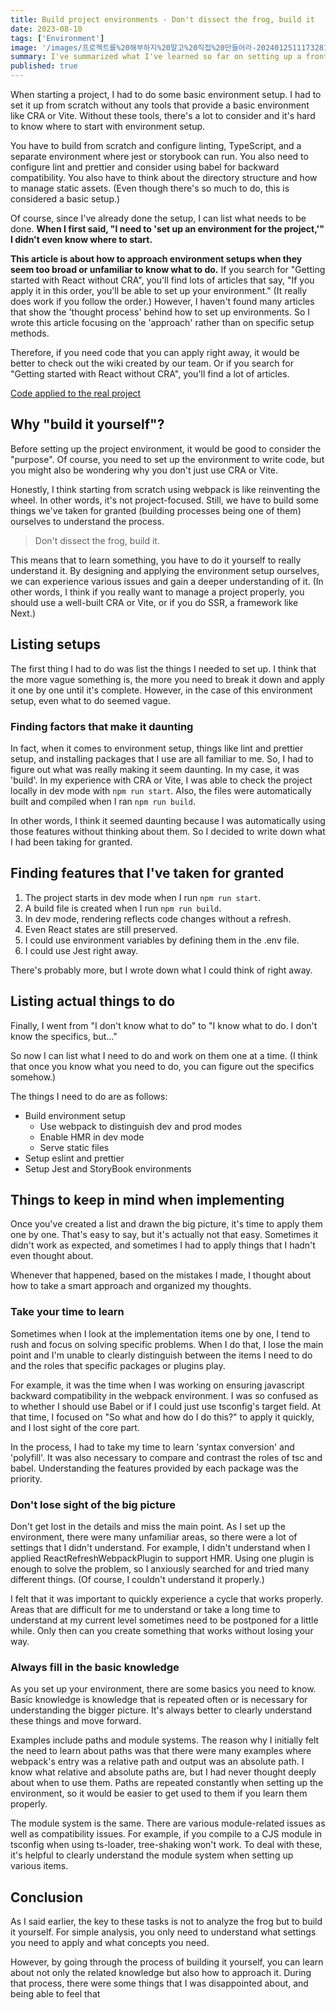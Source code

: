 ```yaml
---
title: Build project environments - Don't dissect the frog, build it
date: 2023-08-10
tags: ['Environment']
image: '/images/프로젝트를%20해부하지%20말고%20직접%20만들어라-20240125111732810.webp'
summary: I've summarized what I've learned so far on setting up a front-end environment. Instead of showing you what I did, I've made this article focus on my approach.
published: true
---
```


When starting a project, I had to do some basic environment setup. I had to set it up from scratch without any tools that provide a basic environment like CRA or Vite. Without these tools, there's a lot to consider and it's hard to know where to start with environment setup.

You have to build from scratch and configure linting, TypeScript, and a separate environment where jest or storybook can run. You also need to configure lint and prettier and consider using babel for backward compatibility. You also have to think about the directory structure and how to manage static assets. (Even though there's so much to do, this is considered a basic setup.)

Of course, since I've already done the setup, I can list what needs to be done. **When I first said, "I need to 'set up an environment for the project,'" I didn't even know where to start.**

**This article is about how to approach environment setups when they seem too broad or unfamiliar to know what to do.** If you search for "Getting started with React without CRA", you'll find lots of articles that say, "If you apply it in this order, you'll be able to set up your environment." (It really does work if you follow the order.) However, I haven't found many articles that show the 'thought process' behind how to set up environments. So I wrote this article focusing on the 'approach' rather than on specific setup methods.

Therefore, if you need code that you can apply right away, it would be better to check out the wiki created by our team. Or if you search for "Getting started with React without CRA", you'll find a lot of articles.

[Code applied to the real project](https://github.com/woowacourse-teams/2023-shook/wiki/%ED%94%84%EB%A1%A0%ED%8A%B8%EC%97%94%EB%93%9C-%ED%98%84%EC%9E%AC-%ED%99%98%EA%B2%BD-%EC%84%A4%EC%A0%95)

## Why "build it yourself"?

Before setting up the project environment, it would be good to consider the "purpose". Of course, you need to set up the environment to write code, but you might also be wondering why you don't just use CRA or Vite.

Honestly, I think starting from scratch using webpack is like reinventing the wheel. In other words, it's not project-focused. Still, we have to build some things we've taken for granted (building processes being one of them) ourselves to understand the process.

> Don't dissect the frog, build it.

This means that to learn something, you have to do it yourself to really understand it. By designing and applying the environment setup ourselves, we can experience various issues and gain a deeper understanding of it. (In other words, I think if you really want to manage a project properly, you should use a well-built CRA or Vite, or if you do SSR, a framework like Next.)

## Listing setups

The first thing I had to do was list the things I needed to set up. I think that the more vague something is, the more you need to break it down and apply it one by one until it's complete. However, in the case of this environment setup, even what to do seemed vague.

### Finding factors that make it daunting

In fact, when it comes to environment setup, things like lint and prettier setup, and installing packages that I use are all familiar to me. So, I had to figure out what was really making it seem daunting. In my case, it was 'build'. In my experience with CRA or Vite, I was able to check the project locally in dev mode with `npm run start`. Also, the files were automatically built and compiled when I ran `npm run build`.

In other words, I think it seemed daunting because I was automatically using those features without thinking about them. So I decided to write down what I had been taking for granted.

## Finding features that I've taken for granted

1. The project starts in dev mode when I run `npm run start`.
2. A build file is created when I run `npm run build`.
3. In dev mode, rendering reflects code changes without a refresh.
4. Even React states are still preserved.
5. I could use environment variables by defining them in the .env file.
6. I could use Jest right away.

There's probably more, but I wrote down what I could think of right away.

## Listing actual things to do

Finally, I went from "I don't know what to do" to "I know what to do. I don't know the specifics, but..."

So now I can list what I need to do and work on them one at a time. (I think that once you know what you need to do, you can figure out the specifics somehow.)

The things I need to do are as follows:

- Build environment setup
  - Use webpack to distinguish dev and prod modes
  - Enable HMR in dev mode
  - Serve static files
- Setup eslint and prettier
- Setup Jest and StoryBook environments

## Things to keep in mind when implementing

Once you've created a list and drawn the big picture, it's time to apply them one by one. That's easy to say, but it's actually not that easy. Sometimes it didn't work as expected, and sometimes I had to apply things that I hadn't even thought about.

Whenever that happened, based on the mistakes I made, I thought about how to take a smart approach and organized my thoughts.

### Take your time to learn

Sometimes when I look at the implementation items one by one, I tend to rush and focus on solving specific problems. When I do that, I lose the main point and I'm unable to clearly distinguish between the items I need to do and the roles that specific packages or plugins play.

For example, it was the time when I was working on ensuring javascript backward compatibility in the webpack environment. I was so confused as to whether I should use Babel or if I could just use tsconfig's target field. At that time, I focused on "So what and how do I do this?" to apply it quickly, and I lost sight of the core part.

In the process, I had to take my time to learn 'syntax conversion' and 'polyfill'. It was also necessary to compare and contrast the roles of tsc and babel. Understanding the features provided by each package was the priority.

### Don't lose sight of the big picture

Don't get lost in the details and miss the main point. As I set up the environment, there were many unfamiliar areas, so there were a lot of settings that I didn't understand. For example, I didn't understand when I applied ReactRefreshWebpackPlugin to support HMR. Using one plugin is enough to solve the problem, so I anxiously searched for and tried many different things. (Of course, I couldn't understand it properly.)

I felt that it was important to quickly experience a cycle that works properly. Areas that are difficult for me to understand or take a long time to understand at my current level sometimes need to be postponed for a little while. Only then can you create something that works without losing your way.

### Always fill in the basic knowledge

As you set up your environment, there are some basics you need to know. Basic knowledge is knowledge that is repeated often or is necessary for understanding the bigger picture. It's always better to clearly understand these things and move forward.

Examples include paths and module systems. The reason why I initially felt the need to learn about paths was that there were many examples where webpack's entry was a relative path and output was an absolute path. I know what relative and absolute paths are, but I had never thought deeply about when to use them. Paths are repeated constantly when setting up the environment, so it would be easier to get used to them if you learn them properly.

The module system is the same. There are various module-related issues as well as compatibility issues. For example, if you compile to a CJS module in tsconfig when using ts-loader, tree-shaking won't work. To deal with these, it's helpful to clearly understand the module system when setting up various items.

## Conclusion

As I said earlier, the key to these tasks is not to analyze the frog but to build it yourself. For simple analysis, you only need to understand what settings you need to apply and what concepts you need.

However, by going through the process of building it yourself, you can learn about not only the related knowledge but also how to approach it. During that process, there were some things that I was disappointed about, and being able to feel that
